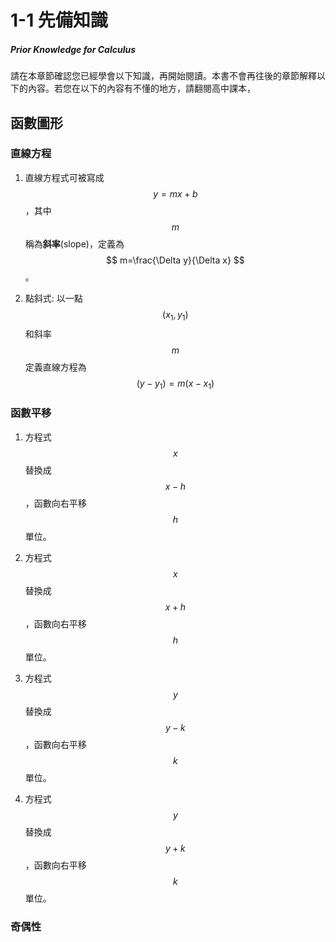 # 1-1 先備知識

##### Prior Knowledge for Calculus

請在本章節確認您已經學會以下知識，再開始閱讀。本書不會再往後的章節解釋以下的內容。若您在以下的內容有不懂的地方，請翻閱高中課本，

## 函數圖形

### 直線方程

1. 直線方程式可被寫成 $$ y=mx+b $$ ，其中 $$ m $$稱為**斜率**(slope)，定義為 $$ m=\frac{\Delta y}{\Delta x} $$ 。

2. 點斜式: 以一點$$(x_1,y_1)$$和斜率$$m$$定義直線方程為$$(y-y_1)=m(x-x_1)$$ 

### 函數平移

1. 方程式$$x$$替換成$$x-h$$，函數向右平移$$h$$單位。

2. 方程式$$x$$替換成$$x+h$$，函數向右平移$$h$$單位。

3. 方程式$$y$$替換成$$y-k$$，函數向右平移$$k$$單位。

4. 方程式$$y$$替換成$$y+k$$，函數向右平移$$k$$單位。

### 奇偶性

